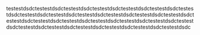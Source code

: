 testestdsdctestestdsdctestestdsdctestestdsdctestestdsdctestestdsdctestestdsdctestestdsdctestestdsdctestestdsdctestestdsdctestestdsdctestestdsdctestestdsdctestestdsdctestestdsdctestestdsdctestestdsdctestestdsdctestestdsdctestestdsdctestestdsdctestestdsdctestestdsdctestestdsdctestestdsdc